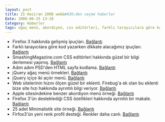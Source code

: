 ```yaml
---
layout: post
title: 25 Haziran 2008 web&#039;den seçme haberler
Date: 2008-06-25 13:18
Category: Haberler
tags: ağaç menü, akordiyon, css editörleri, farklı tarayıcılara göre kod yazmak, Firefox 3, içiiçe açılır menü, jquery, web site hızı
---
```


-   Firefox 3 hakkında gelişmiş ipuçları. [Bağlantı][] 
-   Farklı tarayıcılara göre kod yazarken dikkate alacağımız ipuçları.
    [Bağlantı][1] 
-   SmashingMagazine.com CSS editörleri hakkında güzel bir bilgi
    derlemesi yapmış. [Bağlantı][2] 
-   Adım adım PSD'den HTML sayfa kodlama. [Bağlantı][3] 
-   jQuery ağaç menü örnekleri. [Bağlantı][4] 
-   jQuery içiçe iki açılır menü. [Bağlantı][5] 
-   Web sitelerinin hızını ölçen güzel bir eklenti. Firebug'a ek olan bu
    eklenti bize site hızı hakkında ayrıntılı bilgi veriyor.
    [Bağlantı][6] 
-   Apple sitesindekine benzer akordiyon menü örneği. [Bağlantı][7] 
-   Firefox 3'ün desteklediği CSS özellikleri hakkında ayrıntılı bir
    makale. [Bağlantı][8] 
-   25 adet Minimalistik site örneği. [Bağlantı][9] 
-   Firfox3'ün yeni renk profil desteği. Renkler daha canlı.
    [Bağlantı][10] 


  [Bağlantı]: http://lifehacker.com/396312/power-users-guide-to-firefox-3
    "Firefox 3"
  [1]: http://www.cssbased.com/news/how-to-get-cross-browser-compatibility-every-time
    "farklı tarayıcılara göre kod"
  [2]: http://www.smashingmagazine.com/2008/06/19/css-editors-reviewed/c
    "css editörleri"
  [3]: http://nettuts.com/site-builds/from-psd-to-html-building-a-set-of-website-designs-step-by-step/
    "psd html"
  [4]: http://www.vakata.com/jsTree/examples/ "agaç"
  [5]: http://www.givainc.com/labs/mcdropdown_jquery_plugin.htm
    "jquery içiçe menü"
  [6]: http://billwscott.com/jiffyext/ "jiffy"
  [7]: http://dynamicdrive.com/dynamicindex17/ddaccordionmenu-apple.htm
    "apple akordiyon menü"
  [8]: http://dbaron.org/log/20080613-firefox3-css "Firefox 3 - CSS"
  [9]: http://vandelaydesign.com/blog/galleries/minimal-websites-designs/
    "minimalistik site"
  [10]: http://www.dria.org/wordpress/archives/2008/04/29/633/
    "Firefox3"

